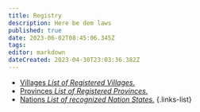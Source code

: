 ```yaml
---
title: Registry
description: Here be dem laws
published: true
date: 2023-06-02T08:45:06.345Z
tags: 
editor: markdown
dateCreated: 2023-04-30T23:03:36.382Z
---
```


- [Villages *List of Registered Villages.*](/registry/village)
- [Provinces *List of Registered Provinces.*](/registry/province)
- [Nations *List of recognized Nation States.*](/registry/nation)
{.links-list}